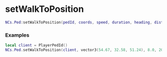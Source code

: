 # setWalkToPosition

```lua
NCs.Ped:setWalkToPosition(pedId, coords, speed, duration, heading, distanceToSlide)
```

### Examples
```lua
local client = PlayerPedId()
NCs.Ped.setWalkToPosition(client, vector3(54.67, 32.58, 51.24), 8.0, 2000, 90.0, 8.0)
```